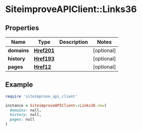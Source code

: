 # SiteimproveAPIClient::Links36

## Properties

| Name | Type | Description | Notes |
| ---- | ---- | ----------- | ----- |
| **domains** | [**Href201**](Href201.md) |  | [optional] |
| **history** | [**Href193**](Href193.md) |  | [optional] |
| **pages** | [**Href12**](Href12.md) |  | [optional] |

## Example

```ruby
require 'siteimprove_api_client'

instance = SiteimproveAPIClient::Links36.new(
  domains: null,
  history: null,
  pages: null
)
```

